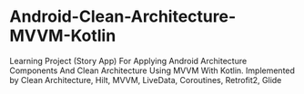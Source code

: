 # Android-Clean-Architecture-MVVM-Kotlin
Learning Project (Story App) For Applying Android Architecture Components And Clean Architecture Using MVVM With Kotlin. Implemented by Clean Architecture, Hilt, MVVM, LiveData, Coroutines, Retrofit2, Glide
